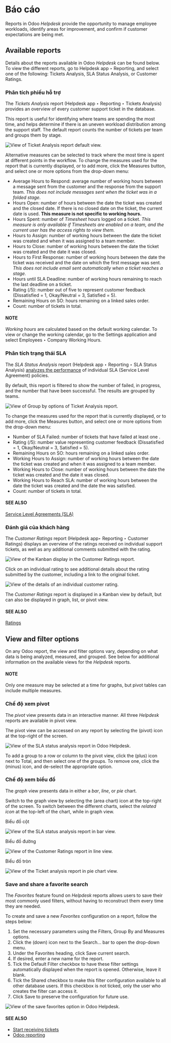 # Báo cáo

Reports in Odoo *Helpdesk* provide the opportunity to manage employee workloads, identify areas for
improvement, and confirm if customer expectations are being met.

## Available reports

Details about the reports available in Odoo *Helpdesk* can be found below. To view the different
reports, go to Helpdesk app ‣ Reporting, and select one of the following:
Tickets Analysis, SLA Status Analysis, or Customer Ratings.

### Phân tích phiếu hỗ trợ

The *Tickets Analysis* report (Helpdesk app ‣ Reporting ‣ Tickets Analysis)
provides an overview of every customer support ticket in the database.

This report is useful for identifying where teams are spending the most time, and helps determine if
there is an uneven workload distribution among the support staff. The default report counts the
number of tickets per team and groups them by stage.

![View of Ticket Analysis report default view.](applications/services/helpdesk/overview/reports/tickets-default.png)

Alternative measures can be selected to track where the most time is spent at different points in
the workflow. To change the measures used for the report that is currently displayed, or to add
more, click the Measures button, and select one or more options from the drop-down
menu:

- Average Hours to Respond: average number of working hours between a message sent from
  the customer and the response from the support team. *This does not include messages sent when
  the ticket was in a folded stage.*
- Hours Open: number of hours between the date the ticket was created and the closed
  date. If there is no closed date on the ticket, the current date is used. **This measure is not
  specific to working hours.**
- Hours Spent: number of *Timesheet* hours logged on a ticket. *This
  measure is only available if Timesheets are enabled on a team, and the current user has the access
  rights to view them.*
- Hours to Assign: number of working hours between the date the ticket was created and
  when it was assigned to a team member.
- Hours to Close: number of working hours between the date the ticket was created and
  the date it was closed.
- Hours to First Response: number of working hours between the date the ticket was
  received and the date on which the first message was sent. *This does not include email sent
  automatically when a ticket reaches a stage.*
- Hours until SLA Deadline: number of working hours remaining to reach the last 
  deadline on a ticket.
- Rating (/5): number out of five to represent customer feedback (Dissatisfied = 1,
  Okay/Neutral = 3, Satisfied = 5).
- Remaining Hours on SO: hours remaining on a linked sales order.
- Count: number of tickets in total.

#### NOTE
*Working hours* are calculated based on the default working calendar. To view or change the
working calendar, go to the Settings application and select
Employees ‣ Company Working Hours.

### Phân tích trạng thái SLA

The *SLA Status Analysis* report (Helpdesk app ‣ Reporting ‣ SLA Status
Analysis) [analyzes the performance](sla.md#helpdesk-analyze-sla-performance) of individual SLA
(Service Level Agreement) policies.

By default, this report is filtered to show the number of  failed, in progress, and the number
that have been successful. The results are grouped by teams.

![View of Group by options of Ticket Analysis report.](applications/services/helpdesk/overview/reports/sla-status.png)

To change the measures used for the report that is currently displayed, or to add more, click the
Measures button, and select one or more options from the drop-down menu:

- Number of SLA Failed: number of tickets that have failed at least one .
- Rating (/5): number value representing customer feedback (Dissatisfied = 1,
  Okay/Neutral = 3, Satisfied = 5).
- Remaining Hours on SO: hours remaining on a linked sales order.
- Working Hours to Assign: number of working hours between the date the ticket was
  created and when it was assigned to a team member.
- Working Hours to Close: number of working hours between the date the ticket was
  created and the date it was closed.
- Working Hours to Reach SLA: number of working hours between the date the ticket was
  created and the date the  was satisfied.
- Count: number of tickets in total.

#### SEE ALSO
[Service Level Agreements (SLA)](sla.md)

### Đánh giá của khách hàng

The *Customer Ratings* report (Helpdesk app‣ Reporting ‣ Customer Ratings)
displays an overview of the ratings received on individual support tickets, as well as any
additional comments submitted with the rating.

![View of the Kanban display in the Customer Ratings report.](applications/services/helpdesk/overview/reports/customer-ratings.png)

Click on an individual rating to see additional details about the rating submitted by the customer,
including a link to the original ticket.

![View of the details of an individual customer rating.](applications/services/helpdesk/overview/reports/ratings-details.png)

The *Customer Ratings* report is displayed in a Kanban view by default, but can also be displayed
in graph, list, or pivot view.

#### SEE ALSO
[Ratings](ratings.md)

## View and filter options

On any Odoo report, the view and filter options vary, depending on what data is being analyzed,
measured, and grouped. See below for additional information on the available views for the
*Helpdesk* reports.

#### NOTE
Only one measure may be selected at a time for graphs, but pivot tables can include multiple
measures.

### Chế độ xem pivot

The *pivot* view presents data in an interactive manner. All three *Helpdesk* reports are available
in pivot view.

The pivot view can be accessed on any report by selecting the <i class="oi oi-view-pivot"></i>
(pivot) icon at the top-right of the screen.

![View of the SLA status analysis report in Odoo Helpdesk.](applications/services/helpdesk/overview/reports/pivot-view.png)

To add a group to a row or column to the pivot view, click the <i class="fa fa-plus-square"></i>
(plus) icon next to Total, and then select one of the groups. To remove one,
click the <i class="fa fa-minus-square-o"></i> (minus) icon, and de-select the appropriate option.

### Chế độ xem biểu đồ

The *graph* view presents data in either a *bar*, *line*, or *pie* chart.

Switch to the graph view by selecting the <i class="fa fa-area-chart"></i> (area chart) icon at the
top-right of the screen. To switch between the different charts, select the *related icon* at the
top-left of the chart, while in graph view.

Biểu đồ cột

![View of the SLA status analysis report in bar view.](applications/services/helpdesk/overview/reports/bar-chart.png)

Biểu đồ đường

![View of the Customer Ratings report in line view.](applications/services/helpdesk/overview/reports/line-chart.png)

Biểu đồ tròn

![View of the Ticket analysis report in pie chart view.](applications/services/helpdesk/overview/reports/pie-chart.png)

### Save and share a favorite search

The *Favorites* feature found on *Helpdesk* reports allows users to save their most commonly used
filters, without having to reconstruct them every time they are needed.

To create and save a new *Favorites* configuration on a report, follow the steps below:

1. Set the necessary parameters using the Filters, Group By and
   Measures options.
2. Click the <i class="fa fa-caret-down"></i> (down) icon next to the Search... bar to
   open the drop-down menu.
3. Under the Favorites heading, click Save current search.
4. If desired, enter a new name for the report.
5. Tick the Default Filter checkbox to have these filter settings automatically
   displayed when the report is opened. Otherwise, leave it blank.
6. Tick the Shared checkbox to make this filter configuration available to all other
   database users. If this checkbox is not ticked, only the user who creates the filter can access
   it.
7. Click Save to preserve the configuration for future use.

![View of the save favorites option in Odoo Helpdesk.](applications/services/helpdesk/overview/reports/save-filters.png)

#### SEE ALSO
- [Start receiving tickets](receiving_tickets.md)
- [Odoo reporting](../../../essentials/reporting.md)
